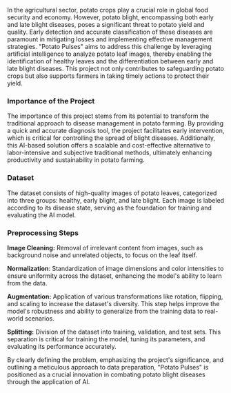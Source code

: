 In the agricultural sector, potato crops play a crucial role in global food security and economy. However, potato blight, encompassing both early and late blight diseases, poses a significant threat to potato yield and quality. Early detection and accurate classification of these diseases are paramount in mitigating losses and implementing effective management strategies. "Potato Pulses" aims to address this challenge by leveraging artificial intelligence to analyze potato leaf images, thereby enabling the identification of healthy leaves and the differentiation between early and late blight diseases. This project not only contributes to safeguarding potato crops but also supports farmers in taking timely actions to protect their yield.

### **Importance of the Project**
The importance of this project stems from its potential to transform the traditional approach to disease management in potato farming. By providing a quick and accurate diagnosis tool, the project facilitates early intervention, which is critical for controlling the spread of blight diseases. Additionally, this AI-based solution offers a scalable and cost-effective alternative to labor-intensive and subjective traditional methods, ultimately enhancing productivity and sustainability in potato farming.

### **Dataset**
The dataset consists of high-quality images of potato leaves, categorized into three groups: healthy, early blight, and late blight. Each image is labeled according to its disease state, serving as the foundation for training and evaluating the AI model.

### **Preprocessing Steps**
**Image Cleaning:** Removal of irrelevant content from images, such as background noise and unrelated objects, to focus on the leaf itself.

**Normalization**: Standardization of image dimensions and color intensities to ensure uniformity across the dataset, enhancing the model's ability to learn from the data.

**Augmentation:** Application of various transformations like rotation, flipping, and scaling to increase the dataset's diversity. This step helps improve the model's robustness and ability to generalize from the training data to real-world scenarios.

**Splitting:** Division of the dataset into training, validation, and test sets. This separation is critical for training the model, tuning its parameters, and evaluating its performance accurately.

By clearly defining the problem, emphasizing the project's significance, and outlining a meticulous approach to data preparation, "Potato Pulses" is positioned as a crucial innovation in combating potato blight diseases through the application of AI.
